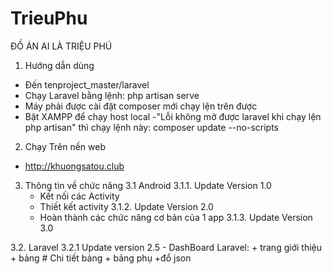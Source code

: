 # TrieuPhu
ĐỒ ÁN AI LÀ TRIỆU PHÚ
1. Hướng dẫn dùng
- Đến tenproject_master/laravel 
- Chạy Laravel bằng lệnh: php artisan serve
- Máy phải được cài đặt composer mới chạy lện trên được
- Bật XAMPP để chạy host local
-"Lỗi không mở được laravel khi chạy lện php artisan" thì chạy lệnh này: composer update --no-scripts
2. Chạy Trên nền web
- http://khuongsatou.club
3. Thông tin về chức năng
3.1 Android
  3.1.1. Update Version 1.0
    - Kết nối các Activity
    - Thiết kết activity
  3.1.2. Update Version 2.0
    - Hoàn thành các chức năng cơ bản của 1 app
  3.1.3. Update Version 3.0
    
3.2. Laravel
  3.2.1 Update version 2.5
	  - DashBoard Laravel:
      + trang giới thiệu
      + bảng
          # Chi tiết bảng
      + bảng phụ
      +đổ json
      
     
	  
